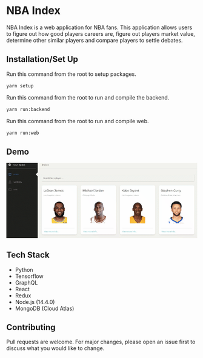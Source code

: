 # NBA Index

NBA Index is a web application for NBA fans.  This application allows users to figure out how good players careers are, figure out players market value, determine other similar players and compare players to settle debates.

## Installation/Set Up

Run this command from the root to setup packages.

```bash
yarn setup
```
Run this command from the root to run and compile the backend.

```bash
yarn run:backend
```
Run this command from the root to run and compile web.


```bash
yarn run:web
```
## Demo
![](demo/search.gif)


## Tech Stack
* Python
* Tensorflow
* GraphQL
* React
* Redux
* Node.js (14.4.0)
* MongoDB (Cloud Atlas)


## Contributing
Pull requests are welcome. For major changes, please open an issue first to discuss what you would like to change.
